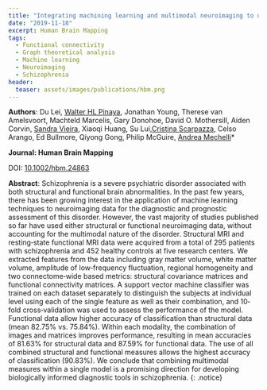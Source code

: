 ```yaml
---
title: "Integrating machining learning and multimodal neuroimaging to detect schizophrenia at the level of the individual"
date: "2019-11-18"
excerpt: Human Brain Mapping
tags:
  - Functional connectivity
  - Graph theoretical analysis
  - Machine learning
  - Neuroimaging
  - Schizophrenia
header:
  teaser: assets/images/publications/hbm.png
---
```


__Authors__: Du Lei, [Walter HL Pinaya](/members/Walter),  Jonathan Young, Therese van Amelsvoort, Machteld Marcelis, Gary Donohoe, David O. Mothersill, Aiden Corvin, [Sandra Vieira](/members/Sandra), Xiaoqi Huang, Su Lui,[Cristina Scarpazza](/members/Cristina), Celso Arango, Ed Bullmore, Qiyong Gong, Philip McGuire, [Andrea Mechelli](/members/Andrea)*

**Journal: Human Brain Mapping**

DOI: [10.1002/hbm.24863](https://doi.org/10.1002/hbm.24863)

**Abstract**: Schizophrenia is a severe psychiatric disorder associated with both structural and functional brain abnormalities. In the past few years, there has been growing interest in the application of machine learning techniques to neuroimaging data for the diagnostic and prognostic assessment of this disorder. However, the vast majority of studies published so far have used either structural or functional neuroimaging data, without accounting for the multimodal nature of the disorder. Structural MRI and resting‐state functional MRI data were acquired from a total of 295 patients with schizophrenia and 452 healthy controls at five research centers. We extracted features from the data including gray matter volume, white matter volume, amplitude of low‐frequency fluctuation, regional homogeneity and two connectome‐wide based metrics: structural covariance matrices and functional connectivity matrices. A support vector machine classifier was trained on each dataset separately to distinguish the subjects at individual level using each of the single feature as well as their combination, and 10‐fold cross‐validation was used to assess the performance of the model. Functional data allow higher accuracy of classification than structural data (mean 82.75% vs. 75.84%). Within each modality, the combination of images and matrices improves performance, resulting in mean accuracies of 81.63% for structural data and 87.59% for functional data. The use of all combined structural and functional measures allows the highest accuracy of classification (90.83%). We conclude that combining multimodal measures within a single model is a promising direction for developing biologically informed diagnostic tools in schizophrenia.
{: .notice}
